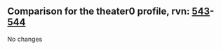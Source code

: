 ## Comparison for the theater0 profile, rvn: [543](https://github.com/PRO100KatYT/FortniteProfileRevisions/tree/main/profiles/theater0/543%20theater0.json)-[544](https://github.com/PRO100KatYT/FortniteProfileRevisions/tree/main/profiles/theater0/544%20theater0.json)

No changes
